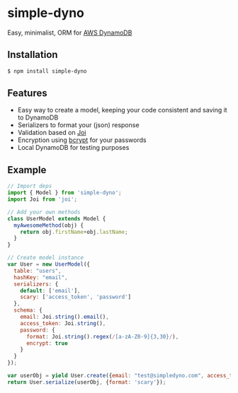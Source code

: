 # simple-dyno

Easy, minimalist, ORM for [AWS DynamoDB](https://aws.amazon.com/dynamodb/)

## Installation
```bash
$ npm install simple-dyno
```

## Features

* Easy way to create a model, keeping your code consistent and saving it to DynamoDB
* Serializers to format your (json) response
* Validation based on [Joi](https://github.com/hapijs/joi)
* Encryption using [bcrypt](https://github.com/ncb000gt/node.bcrypt.js) for your passwords
* Local DynamoDB for testing purposes

## Example
```javascript
// Import deps
import { Model } from 'simple-dyno';
import Joi from 'joi';

// Add your own methods
class UserModel extends Model {
  myAwesomeMethod(obj) {
    return obj.firstName+obj.lastName;
  }
}

// Create model instance
var User = new UserModel({
  table: "users",
  hashKey: "email",
  serializers: {
    default: ['email'],
    scary: ['access_token', 'password']
  },
  schema: {
    email: Joi.string().email(),
    access_token: Joi.string(),
    password: {
      format: Joi.string().regex(/[a-zA-Z0-9]{3,30}/),
      encrypt: true
    }
  }
});

var userObj = yield User.create({email: "test@simpledyno.com", access_token: "aW12k3KDASsd012Ms1Mf29Mc7", password: "******"})
return User.serialize(userObj, {format: 'scary'});
```